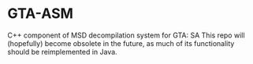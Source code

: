 # GTA-ASM
C++ component of MSD decompilation system for GTA: SA
This repo will (hopefully) become obsolete in the future, as much of its functionality should be reimplemented in Java.
